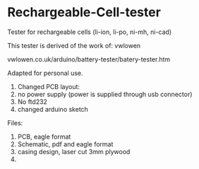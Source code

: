# Rechargeable-Cell-tester
Tester for rechargeable cells (li-ion, li-po, ni-mh, ni-cad)

This tester is derived of the work of: vwlowen

vwlowen.co.uk/arduino/battery-tester/batery-tester.htm

Adapted for personal use.

1. Changed PCB layout:
2. no power supply (power is supplied through usb connector)
3. No ftd232
4. changed arduino sketch

Files:

1. PCB, eagle format
2. Schematic, pdf and eagle format
3. casing design, laser cut 3mm plywood
4. 
